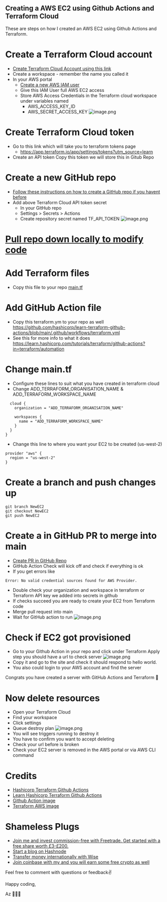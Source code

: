 ## Creating a AWS EC2 using Github Actions and Terraform Cloud

These are steps on how I created an AWS EC2 using Github Actions and Terraform. 

# Create a Terraform Cloud account
- [Create Terraform Cloud Account using this link](https://app.terraform.io/?utm_source=learn)
- Create a workspace - remember the name you called it
- In your AWS portal
    - [Create a new AWS IAM user](https://docs.aws.amazon.com/IAM/latest/UserGuide/id_users_create.html)
    - Give this IAM User full AWS EC2 access
    - Store AWS Access Credentials in the Terraform cloud workspace under variables named 
        - AWS_ACCESS_KEY_ID
        - AWS_SECRET_ACCESS_KEY
![image.png](https://cdn.hashnode.com/res/hashnode/image/upload/v1650561122135/-tu54VtdA.png)

# Create Terraform Cloud token
- Go to this link which will take you to terraform tokens page 
    - https://app.terraform.io/app/settings/tokens?utm_source=learn
- Create an API token Copy this token we will store this in Gitub Repo

# Create a new GitHub repo
- [Follow these instructions on how to create a GitHub repo if you havent before](https://docs.github.com/en/get-started/quickstart/create-a-repo)
- Add above Terraform Cloud API token secret
    - In your GitHub repo 
    - Settings > Secrets > Actions
    - Create repository secret named TF_API_TOKEN
![image.png](https://cdn.hashnode.com/res/hashnode/image/upload/v1650561599991/9TbKNUZAd.png)

# [Pull repo down locally to modify code](https://docs.github.com/en/desktop/contributing-and-collaborating-using-github-desktop/adding-and-cloning-repositories/cloning-a-repository-from-github-to-github-desktop)

# Add Terraform files 
- Copy this file to your repo [main.tf](https://github.com/hashicorp/learn-terraform-github-actions/blob/main/main.tf)

#  Add GitHub Action file
- Copy this terraform.ym to your repo as well https://github.com/hashicorp/learn-terraform-github-actions/blob/main/.github/workflows/terraform.yml
- See this for more info to what it does
https://learn.hashicorp.com/tutorials/terraform/github-actions?in=terraform/automation

# Change main.tf
- Configure these lines to suit what you have created in terraform cloud 
- Change ADD_TERRAFORM_ORGANISATION_NAME & ADD_TERRAFORM_WORKSPACE_NAME 

```
  cloud {
    organization = "ADD_TERRAFORM_ORGANISATION_NAME"

    workspaces {
      name = "ADD_TERRAFORM_WORKSPACE_NAME"
    }
  }
}
```
- Change this line to where you want your EC2 to be created (us-west-2)
```
provider "aws" {
  region = "us-west-2"
}
```

# Create a branch and push changes up
```
git branch NewEC2
git checkout NewEC2
git push NewEC2
```

# Create a in GitHub PR to merge into main
- [Create PR in GitHub Repo](https://docs.github.com/en/pull-requests/collaborating-with-pull-requests/proposing-changes-to-your-work-with-pull-requests/creating-a-pull-request)
- GitHub Action Check will kick off and check if everything is ok
- If you get errors like
```
Error: No valid credential sources found for AWS Provider. 
```
- Double check your organization and workspace in terraform or Terraform API key we added into secrets in github
- If checks succeed you are ready to create your EC2 from Terraform code
- Merge pull request into main 
- Wait for GitHub action to run
![image.png](https://cdn.hashnode.com/res/hashnode/image/upload/v1650562128763/Z5LsKzVr-.png)

# Check if EC2 got provisioned
- Go to your Github Action in your repo and click under Terraform Apply step you should have a url to check server
![image.png](https://cdn.hashnode.com/res/hashnode/image/upload/v1648326842609/CF7XZfpBY.png)
- Copy it and go to the site and check it should respond to hello world.
- You also could login to your AWS account and find the server

Congrats you have created a server with GitHub Actions and Terraform 🎉

# Now delete resources
- Open  your Terraform Cloud 
- Find your workspace
- Click settings
- Queue destroy plan 
![image.png](https://cdn.hashnode.com/res/hashnode/image/upload/v1648327119697/r8yz6TIo5.png)
- You will see triggers running to destroy it
- You have to confirm you want to accept deleting
- Check your url before is broken 
- Check your EC2 server is removed in the AWS portal or via AWS CLI command

# Credits
- [Hashicorp Terraform Github Actions](https://learn.hashicorp.com/tutorials/terraform/github-actions?in=terraform/automation)
- [Learn Hashicorp Terraform Github Actions](https://learn.hashicorp.com/tutorials/terraform/aws-build?in=terraform/aws-get-started)
- [Github Action image](https://www.coletiv.com/blog/android-github-actions-setup/)
- [Terraform AWS image](https://www.parkmycloud.com/blog/terraform-on-aws/)

# Shameless Plugs 
- [Join me and invest commission-free with Freetrade. Get started with a free share worth £3-£200.](https://magic.freetrade.io/join/asrin/447192e9)
- [Start a blog on Hashnode](https://hashnode.com/@azcodez/joinme)
- [Transfer money internationally with Wise](https://wise.com/invite/ath/asrind)
- [Join coinbase with my and you will earn some free crypto as well](https://coinbase.com/join/dayana_m40?src=android-link)

Feel free to comment with questions or feedback✌️

Happy coding,

Az 👨🏾‍💻